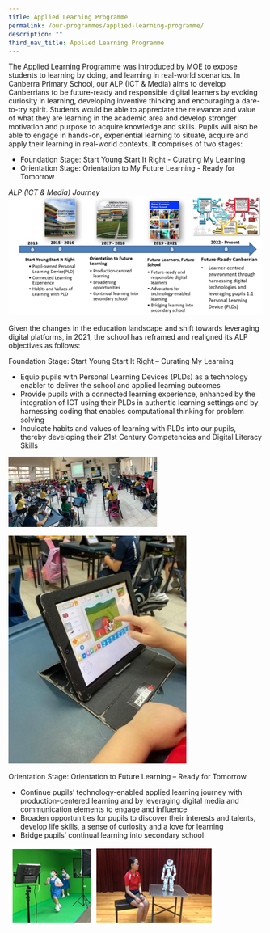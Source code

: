 ```yaml
---
title: Applied Learning Programme
permalink: /our-programmes/applied-learning-programme/
description: ""
third_nav_title: Applied Learning Programme
---
```

The Applied Learning Programme was introduced by MOE to expose students to learning by doing, and learning in real-world scenarios. In Canberra Primary School, our ALP (ICT & Media) aims to develop Canberrians to be future-ready and responsible digital learners by evoking curiosity in learning, developing inventive thinking and encouraging a dare-to-try spirit. Students would be able to appreciate the relevance and value of what they are learning in the academic area and develop stronger motivation and purpose to acquire knowledge and skills. Pupils will also be able to engage in hands-on, experiential learning to situate, acquire and apply their learning in real-world contexts. It comprises of two stages:

* Foundation Stage: Start Young Start It Right - Curating My Learning 
* Orientation Stage: Orientation to My Future Learning - Ready for Tomorrow


*ALP (ICT & Media) Journey*
![](/images/ALP.png)

Given the changes in the education landscape and shift towards leveraging digital platforms, in 2021, the school has reframed and realigned its ALP objectives as follows:

Foundation Stage: Start Young Start It Right – Curating My Learning


*   Equip pupils with Personal Learning Devices (PLDs) as a technology enabler to deliver the school and applied learning outcomes
*   Provide pupils with a connected learning experience, enhanced by the integration of ICT using their PLDs in authentic learning settings and by harnessing coding that enables computational thinking for problem solving 
*   Inculcate habits and values of learning with PLDs into our pupils, thereby developing their 21st Century Competencies and Digital Literacy Skills

![](/images/Picture7.jpg)

![](/images/Picture8.jpg)

Orientation Stage: Orientation to Future Learning – Ready for Tomorrow
* Continue pupils’ technology-enabled applied learning journey with production-centered learning and by leveraging digital media and communication elements to engage and influence
* Broaden opportunities for pupils to discover their interests and talents, develop life skills, a sense of curiosity and a love for learning
* Bridge pupils’ continual learning into secondary school

![](/images/ALP%20(1).png)